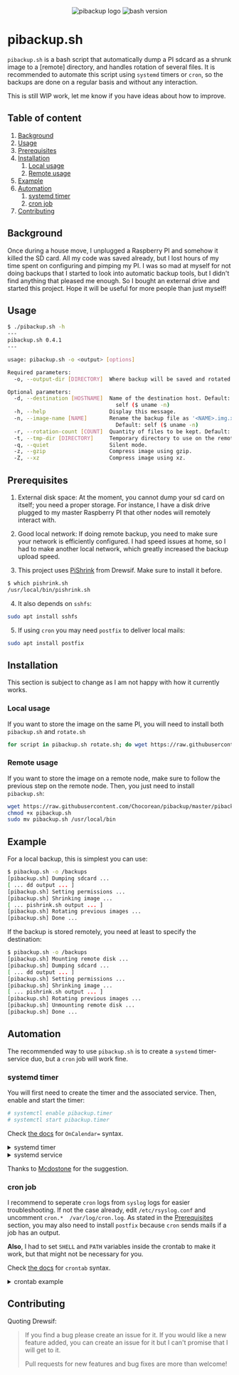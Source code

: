 <p align="center">
  <img src="logo.img" alt="pibackup logo" />
  <img src="https://img.shields.io/badge/bash-5.0.3-lightgray" alt="bash version" />
</p>

# pibackup.sh

`pibackup.sh` is a bash script that automatically dump a PI sdcard as a shrunk image to a [remote] directory, and handles rotation of several files. It is recommended to automate this script using `systemd` timers or `cron`, so the backups are done on a regular basis and without any interaction.

This is still WIP work, let me know if you have ideas about how to improve.

## Table of content

1. [Background](#background)
2. [Usage](#usage)
3. [Prerequisites](#prerequisites)
4. [Installation](#installation)
   1. [Local usage](#local-usage)
   2. [Remote usage](#remote-usage)
5. [Example](#example)
6. [Automation](#automation)
   1. [systemd timer](#systemd-timer)
   2. [cron job](#cron-job)
8. [Contributing](#contributing)

## Background

Once during a house move, I unplugged a Raspberry PI and somehow it killed the SD card. All my code was saved already, but I lost hours of my time spent on configuring and pimping my PI. I was so mad at myself for not doing backups that I started to look into automatic backup tools, but I didn't find anything that pleased me enough. So I bought an external drive and started this project.
Hope it will be useful for more people than just myself!

## Usage

```bash
$ ./pibackup.sh -h
---
pibackup.sh 0.4.1
---

usage: pibackup.sh -o <output> [options]

Required parameters:
  -o, --output-dir [DIRECTORY]  Where backup will be saved and rotated.

Optional parameters:
  -d, --destination [HOSTNAME]  Name of the destination host. Default:
                                  self ($ uname -n)
  -h, --help                    Display this message.
  -n, --image-name [NAME]       Rename the backup file as '<NAME>.img.x'.
                                  Default: self ($ uname -n)
  -r, --rotation-count [COUNT]  Quantity of files to be kept. Default: 8
  -t, --tmp-dir [DIRECTORY]     Temporary directory to use on the remote node. Default: /tmp
  -q, --quiet                   Silent mode.
  -z, --gzip                    Compress image using gzip.
  -Z, --xz                      Compress image using xz.
```

## Prerequisites

1. External disk space: At the moment, you cannot dump your sd card on itself; you need a proper storage. For instance, I have a disk drive plugged to my master Raspberry PI that other nodes will remotely interact with.

2. Good local network: If doing remote backup, you need to make sure your network is efficiently configured. I had speed issues at home, so I had to make another local network, which greatly increased the backup upload speed.

3. This project uses [PiShrink](https://github.com/Drewsif/PiShrink) from Drewsif. Make sure to install it before.

```bash
$ which pishrink.sh
/usr/local/bin/pishrink.sh
```

4. It also depends on `sshfs`:

```bash
sudo apt install sshfs
```

5. If using `cron` you may need `postfix` to deliver local mails:

```bash
sudo apt install postfix
```

## Installation

This section is subject to change as I am not happy with how it currently works.

### Local usage

If you want to store the image on the same PI, you will need to install both `pibackup.sh` and `rotate.sh`

```bash
for script in pibackup.sh rotate.sh; do wget https://raw.githubusercontent.com/Chocorean/pibackup/master/$script; chmod +x $script; sudo mv $script /usr/local/bin; done
```

### Remote usage

If you want to store the image on a remote node, make sure to follow the previous step on the remote node. Then, you just need to install `pibackup.sh`:

```bash
wget https://raw.githubusercontent.com/Chocorean/pibackup/master/pibackup.sh
chmod +x pibackup.sh
sudo mv pibackup.sh /usr/local/bin
```

## Example

For a local backup, this is simplest you can use:

```bash
$ pibackup.sh -o /backups
[pibackup.sh] Dumping sdcard ...
[ ... dd output ... ]
[pibackup.sh] Setting permissions ...
[pibackup.sh] Shrinking image ...
[ ... pishrink.sh output ... ]
[pibackup.sh] Rotating previous images ...
[pibackup.sh] Done ...
```

If the backup is stored remotely, you need at least to specify the destination:

```bash
$ pibackup.sh -o /backups
[pibackup.sh] Mounting remote disk ...
[pibackup.sh] Dumping sdcard ...
[ ... dd output ... ]
[pibackup.sh] Setting permissions ...
[pibackup.sh] Shrinking image ...
[ ... pishrink.sh output ... ]
[pibackup.sh] Rotating previous images ...
[pibackup.sh] Unmounting remote disk ...
[pibackup.sh] Done ...
```

## Automation

The recommended way to use `pibackup.sh` is to create a `systemd` timer-service duo, but a `cron` job will work fine.

### systemd timer

You will first need to create the timer and the associated service. Then, enable and start the timer:

```bash
# systemctl enable pibackup.timer
# systemctl start pibackup.timer
```

Check [the docs](https://man.archlinux.org/man/systemd.time.7#CALENDAR_EVENTS) for `OnCalendar=` syntax.

<details>
  <summary>systemd timer</summary>
  <p>
    /etc/systemd/system/pibackup.timer
    
    [Unit]
    Description=Run pibackup.sh every monday at 2am
    
    [Timer]
    Unit=pibackup.service
    OnCalendar=Mon, 2:00

    [Install]
    WantedBy=timers.target
  </p>
</details>
    
<details>
  <summary>systemd service</summary>
  <p>
    /etc/systemd/system/pibackup.service
    
    [Unit]
    Description=Run pibackup

    [Service]
    Type=oneshot
    ExecStart=/usr/local/bin/pibackup.sh ...
    User=pi
  </p>
</details>

Thanks to [Mcdostone](https://github.com/Chocorean/pibackup/issues/8) for the suggestion.

### cron job

I recommend to seperate `cron` logs from `syslog` logs for easier troubleshooting. If not the case already, edit `/etc/rsyslog.conf` and uncomment `cron.*  /var/log/cron.log`.
As stated in the [Prerequisites](#prerequisites) section, you may also need to install `postfix` because `cron` sends mails if a job has an output.

**Also**, I had to set `SHELL` and `PATH` variables inside the crontab to make it work, but that might not be necessary for you.

Check [the docs](https://www.man7.org/linux/man-pages/man5/crontab.5.html) for `crontab` syntax.

<details>
  <summary>crontab example</summary>
  <p>
    $ crontab -e

    # default shell
    SHELL=/bin/bash
    # set PATH variable
    PATH=/usr/local/sbin:/usr/local/bin:/usr/sbin:/usr/bin:/sbin:/bin:/snap/bin

    # Do a backup once a week on Mondays at 2am
    0 2 * * MON /usr/local/bin/pibackup.sh ...
  </p>
</details>

## Contributing

Quoting Drewsif:

> If you find a bug please create an issue for it. If you would like a new feature added, you can create an issue for it but I can't promise that I will get to it.
>
> Pull requests for new features and bug fixes are more than welcome!
